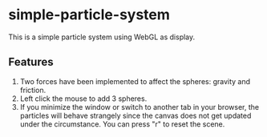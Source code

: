 # simple-particle-system
This is a simple particle system using WebGL as display.

## Features

1. Two forces have been implemented to affect the spheres: gravity and friction.
2. Left click the mouse to add 3 spheres. 
3. If you minimize the window or switch to another tab in your browser, the particles will behave strangely since the canvas does not get updated under the circumstance. You can press "r" to reset the scene. 

